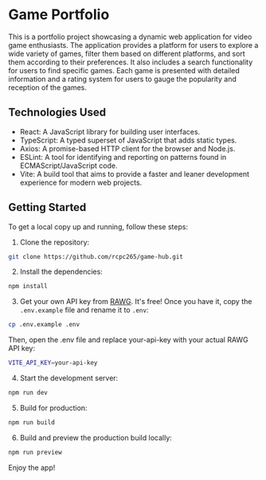 # Game Portfolio

This is a portfolio project showcasing a dynamic web application for video game enthusiasts. The application provides a platform for users to explore a wide variety of games, filter them based on different platforms, and sort them according to their preferences. It also includes a search functionality for users to find specific games. Each game is presented with detailed information and a rating system for users to gauge the popularity and reception of the games.

## Technologies Used

- React: A JavaScript library for building user interfaces.
- TypeScript: A typed superset of JavaScript that adds static types.
- Axios: A promise-based HTTP client for the browser and Node.js.
- ESLint: A tool for identifying and reporting on patterns found in ECMAScript/JavaScript code.
- Vite: A build tool that aims to provide a faster and leaner development experience for modern web projects.

## Getting Started

To get a local copy up and running, follow these steps:

1. Clone the repository:

```bash
git clone https://github.com/rcpc265/game-hub.git
```

2. Install the dependencies:

```bash
npm install
```

3. Get your own API key from [RAWG](https://rawg.io/apidocs). It's free! Once you have it, copy the `.env.example` file and rename it to `.env`:

```bash
cp .env.example .env
```

Then, open the .env file and replace your-api-key with your actual RAWG API key:

```bash
VITE_API_KEY=your-api-key
```

4. Start the development server:

```bash
npm run dev
```

5. Build for production:

```bash
npm run build
```

6. Build and preview the production build locally:

```bash
npm run preview
```

Enjoy the app!
